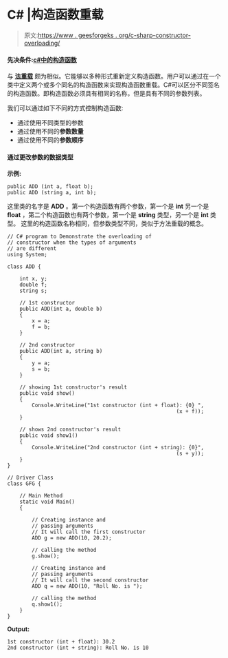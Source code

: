 # C# |构造函数重载

> 原文:[https://www . geesforgeks . org/c-sharp-constructor-overloading/](https://www.geeksforgeeks.org/c-sharp-constructor-overloading/)

#### 先决条件:[c#中的构造函数](https://www.geeksforgeeks.org/c-sharp-constructors/)

与 **[法重载](https://www.geeksforgeeks.org/c-method-overloading/)** 颇为相似。它能够以多种形式重新定义构造函数。用户可以通过在一个类中定义两个或多个同名的构造函数来实现构造函数重载。C#可以区分不同签名的构造函数。即构造函数必须具有相同的名称，但是具有不同的参数列表。

我们可以通过如下不同的方式控制构造函数:

*   通过使用不同类型的参数
*   通过使用不同的**参数数量**
*   通过使用不同的**参数顺序**

#### 通过更改参数的数据类型

**示例:**

```
public ADD (int a, float b);
public ADD (string a, int b);

```

这里类的名字是 **ADD** 。第一个构造函数有两个参数，第一个是 **int** 另一个是 **float** ，第二个构造函数也有两个参数，第一个是 **string** 类型，另一个是 **int** 类型。
这里的构造函数名称相同，但参数类型不同，类似于方法重载的概念。

```
// C# program to Demonstrate the overloading of 
// constructor when the types of arguments 
// are different
using System;

class ADD {

    int x, y;
    double f;
    string s;

    // 1st constructor
    public ADD(int a, double b)
    {
        x = a;
        f = b;
    }

    // 2nd constructor
    public ADD(int a, string b)
    {
        y = a;
        s = b;
    }

    // showing 1st constructor's result
    public void show()
    {
        Console.WriteLine("1st constructor (int + float): {0} ",
                                                       (x + f));
    }

    // shows 2nd constructor's result
    public void show1()
    {
        Console.WriteLine("2nd constructor (int + string): {0}", 
                                                       (s + y));
    }
}

// Driver Class
class GFG {

    // Main Method
    static void Main()
    {

        // Creating instance and
        // passing arguments
        // It will call the first constructor
        ADD g = new ADD(10, 20.2);

        // calling the method
        g.show();

        // Creating instance and 
        // passing arguments
        // It will call the second constructor
        ADD q = new ADD(10, "Roll No. is ");

        // calling the method
        q.show1();
    }
}
```

**Output:**

```
1st constructor (int + float): 30.2 
2nd constructor (int + string): Roll No. is 10

```